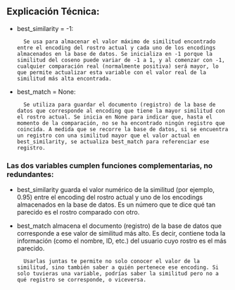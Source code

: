 
## Explicación Técnica:

- best_similarity = -1:

        Se usa para almacenar el valor máximo de similitud encontrado entre el encoding del rostro actual y cada uno de los encodings almacenados en la base de datos. Se inicializa en -1 porque la similitud del coseno puede variar de -1 a 1, y al comenzar con -1, cualquier comparación real (normalmente positiva) será mayor, lo que permite actualizar esta variable con el valor real de la similitud más alta encontrada.

- best_match = None:

        Se utiliza para guardar el documento (registro) de la base de datos que corresponde al encoding que tiene la mayor similitud con el rostro actual. Se inicia en None para indicar que, hasta el momento de la comparación, no se ha encontrado ningún registro que coincida. A medida que se recorre la base de datos, si se encuentra un registro con una similitud mayor que el valor actual en best_similarity, se actualiza best_match para referenciar ese registro.


### Las dos variables cumplen funciones complementarias, no redundantes:

- best_similarity guarda el valor numérico de la similitud (por ejemplo, 0.95) entre el encoding del rostro actual y uno de los encodings almacenados en la base de datos. Es un número que te dice qué tan parecido es el rostro comparado con otro.

- best_match almacena el documento (registro) de la base de datos que corresponde a ese valor de similitud más alto. Es decir, contiene toda la información (como el nombre, ID, etc.) del usuario cuyo rostro es el más parecido.

        Usarlas juntas te permite no solo conocer el valor de la similitud, sino también saber a quién pertenece ese encoding. Si solo tuvieras una variable, podrías saber la similitud pero no a qué registro se corresponde, o viceversa.